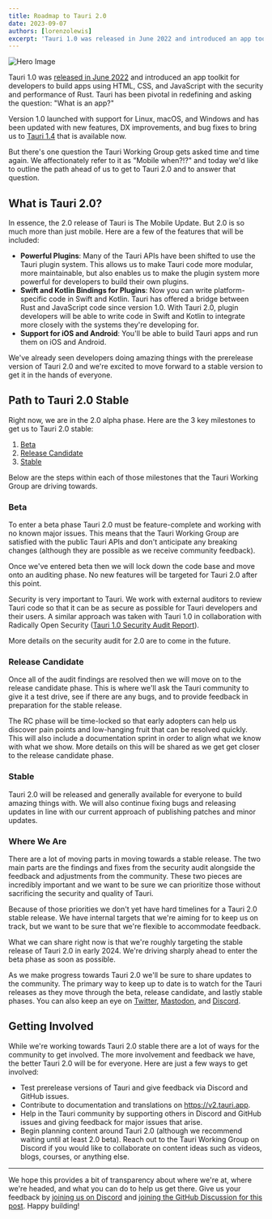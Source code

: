 ```yaml
---
title: Roadmap to Tauri 2.0
date: 2023-09-07
authors: [lorenzolewis]
excerpt: 'Tauri 1.0 was released in June 2022 and introduced an app toolkit for developers to build apps using HTML, CSS, and JavaScript with the security and performance of Rust.'
---
```


![Hero Image](./roadmap-to-tauri-2-0/header.png)

Tauri 1.0 was [released in June 2022](/blog/tauri-1-0/) and introduced an app toolkit for developers to build apps using HTML, CSS, and JavaScript with the security and performance of Rust. Tauri has been pivotal in redefining and asking the question: "What is an app?"

Version 1.0 launched with support for Linux, macOS, and Windows and has been updated with new features, DX improvements, and bug fixes to bring us to [Tauri 1.4](/blog/tauri-1-4/) that is available now.

But there's one question the Tauri Working Group gets asked time and time again. We affectionately refer to it as "Mobile when?!?" and today we'd like to outline the path ahead of us to get to Tauri 2.0 and to answer that question.

## What is Tauri 2.0?

In essence, the 2.0 release of Tauri is The Mobile Update. But 2.0 is so much more than just mobile. Here are a few of the features that will be included:

- **Powerful Plugins**: Many of the Tauri APIs have been shifted to use the Tauri plugin system. This allows us to make Tauri code more modular, more maintainable, but also enables us to make the plugin system more powerful for developers to build their own plugins.
- **Swift and Kotlin Bindings for Plugins**: Now you can write platform-specific code in Swift and Kotlin. Tauri has offered a bridge between Rust and JavaScript code since version 1.0. With Tauri 2.0, plugin developers will be able to write code in Swift and Kotlin to integrate more closely with the systems they're developing for.
- **Support for iOS and Android**: You'll be able to build Tauri apps and run them on iOS and Android.

<!-- TODO: Did I phrase all of the above correctly? Anything else that we want added in? -->

We've already seen developers doing amazing things with the prerelease version of Tauri 2.0 and we're excited to move forward to a stable version to get it in the hands of everyone.

## Path to Tauri 2.0 Stable

Right now, we are in the 2.0 alpha phase. Here are the 3 key milestones to get us to Tauri 2.0 stable:

1. [Beta](#beta)
2. [Release Candidate](#release-candidate)
3. [Stable](#stable)

Below are the steps within each of those milestones that the Tauri Working Group are driving towards.

### Beta

To enter a beta phase Tauri 2.0 must be feature-complete and working with no known major issues. This means that the Tauri Working Group are satisfied with the public Tauri APIs and don't anticipate any breaking changes (although they are possible as we receive community feedback).

Once we've entered beta then we will lock down the code base and move onto an auditing phase. No new features will be targeted for Tauri 2.0 after this point.

Security is very important to Tauri. We work with external auditors to review Tauri code so that it can be as secure as possible for Tauri developers and their users. A similar approach was taken with Tauri 1.0 in collaboration with Radically Open Security ([Tauri 1.0 Security Audit Report](https://github.com/tauri-apps/tauri/blob/dev/audits/Radically_Open_Security-v1-report.pdf)).

More details on the security audit for 2.0 are to come in the future.

### Release Candidate

Once all of the audit findings are resolved then we will move on to the release candidate phase. This is where we'll ask the Tauri community to give it a test drive, see if there are any bugs, and to provide feedback in preparation for the stable release.

The RC phase will be time-locked so that early adopters can help us discover pain points and low-hanging fruit that can be resolved quickly. This will also include a documentation sprint in order to align what we know with what we show. More details on this will be shared as we get get closer to the release candidate phase.

### Stable

Tauri 2.0 will be released and generally available for everyone to build amazing things with. We will also continue fixing bugs and releasing updates in line with our current approach of publishing patches and minor updates.

### Where We Are

There are a lot of moving parts in moving towards a stable release. The two main parts are the findings and fixes from the security audit alongside the feedback and adjustments from the community. These two pieces are incredibly important and we want to be sure we can prioritize those without sacrificing the security and quality of Tauri.

Because of those priorities we don't yet have hard timelines for a Tauri 2.0 stable release. We have internal targets that we're aiming for to keep us on track, but we want to be sure that we're flexible to accommodate feedback.

What we can share right now is that we're roughly targeting the stable release of Tauri 2.0 in early 2024. We're driving sharply ahead to enter the beta phase as soon as possible.

As we make progress towards Tauri 2.0 we'll be sure to share updates to the community. The primary way to keep up to date is to watch for the Tauri releases as they move through the beta, release candidate, and lastly stable phases. You can also keep an eye on [Twitter](https://twitter.com/TauriApps), [Mastodon](https://fosstodon.org/@TauriApps), and [Discord](https://discord.com/invite/tauri).

## Getting Involved

While we're working towards Tauri 2.0 stable there are a lot of ways for the community to get involved. The more involvement and feedback we have, the better Tauri 2.0 will be for everyone. Here are just a few ways to get involved:

- Test prerelease versions of Tauri and give feedback via Discord and GitHub issues.
- Contribute to documentation and translations on https://v2.tauri.app.
- Help in the Tauri community by supporting others in Discord and GitHub issues and giving feedback for major issues that arise.
- Begin planning content around Tauri 2.0 (although we recommend waiting until at least 2.0 beta). Reach out to the Tauri Working Group on Discord if you would like to collaborate on content ideas such as videos, blogs, courses, or anything else.

---

We hope this provides a bit of transparency about where we're at, where we're headed, and what you can do to help us get there. Give us your feedback by [joining us on Discord](https://discord.com/invite/tauri) and [joining the GitHub Discussion for this post](https://github.com/tauri-apps/tauri-docs/discussions/1522). Happy building!
